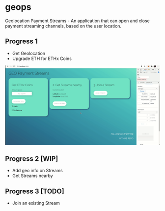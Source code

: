 # geops
Geolocation Payment Streams - An application that can open and close payment streaming channels, based on the user location.

## Progress 1
- Get Geolocation
- Upgrade ETH for ETHx Coins

![](videos-demo/eth-global-progress-1.gif)

## Progress 2 [WIP]
- Add geo info on Streams
- Get Streams nearby

## Progress 3 [TODO]
- Join an existing Stream